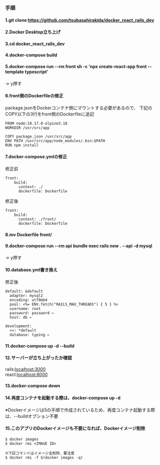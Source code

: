 ### 手順

#### 1.git clone https://github.com/tsubasahirakida/docker_react_rails_dev

#### 2.Docker Desktop立ち上げ

#### 3.cd docker_react_rails_dev

#### 4.docker-compose build

#### 5.docker-compose run --rm front sh -c 'npx create-react-app front --template typescript'
→ y押す

#### 6.front側のDockerfileの修正

package.jsonをDockerコンテナ側にマウントする必要があるので、
下記のCOPY以下の3行をfront側のDockerfileに追記

```
FROM node:18.17.0-alpine3.18
WORKDIR /usr/src/app

COPY package.json /usr/src/app
ENV PATH /usr/src/app/node_modules/.bin:$PATH
RUN npm install
```

#### 7.docker-compose.ymlの修正

修正前
```
front:
    build:
      context: ./
      dockerfile: Dockerfile
```

修正後
```
front:
    build:
      context: ./front/
      dockerfile: Dockerfile
```

#### 8.mv Dockerfile front/

#### 9.docker-compose run --rm api bundle exec rails new . --api -d mysql
→ y押す

#### 10.database.yml書き換え

修正後
```
default: &default
  adapter: mysql2
  encoding: utf8mb4
  pool: <%= ENV.fetch("RAILS_MAX_THREADS") { 5 } %>
  username: root
  password: password ←
  host: db ←

development:
  <<: *default
  database: typing ←
```

#### 11.docker-compose up -d --build

#### 12.サーバーが立ち上がったか確認

rails:[localhost:3000  ](http://localhost:3000/)  
react:[localhost:8000  ](http://localhost:8000/)  

#### 13.docker-compose down

#### 14.再度コンテナを起動する際は、docker-compose up -d
※Dockerイメージは5の手順で作成されているため、再度コンテナ起動する際は、--buildオプション不要

#### 15.このアプリのDockerイメージも不要になれば、Dockerイメージ削除
```
$ docker images
$ docker rmi <IMAGE ID>

※下記コマンドはイメージ全削除、要注意
$ docker rmi -f $(docker images -q)
```
